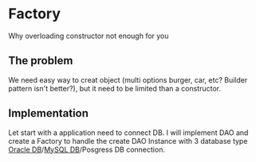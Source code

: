 # Factory

Why overloading constructor not enough for you

## The problem

We need easy way to creat object (multi options burger, car, etc? Builder pattern isn't better?), but it need to be limited than a constructor.

## Implementation

Let start with a application need to connect DB. I will implement DAO and create a Factory to handle the create DAO Instance with 3 database type [Oracle DB](../../oracle/OracleRAC/README.md)/[MySQL DB](../../container/docker/mysql/)/Posgress DB connection.
